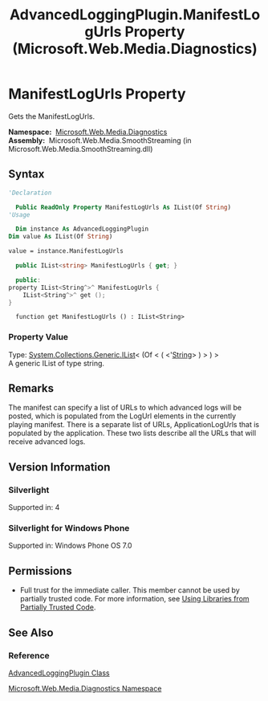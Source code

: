 ﻿---
title: AdvancedLoggingPlugin.ManifestLogUrls Property (Microsoft.Web.Media.Diagnostics)
TOCTitle: ManifestLogUrls Property
ms:assetid: P:Microsoft.Web.Media.Diagnostics.AdvancedLoggingPlugin.ManifestLogUrls
ms:mtpsurl: https://msdn.microsoft.com/en-us/library/microsoft.web.media.diagnostics.advancedloggingplugin.manifestlogurls(v=VS.90)
ms:contentKeyID: 31469321
ms.date: 05/02/2012
mtps_version: v=VS.90
f1_keywords:
- Microsoft.Web.Media.Diagnostics.AdvancedLoggingPlugin.get_ManifestLogUrls
- Microsoft.Web.Media.Diagnostics.AdvancedLoggingPlugin.ManifestLogUrls
dev_langs:
- csharp
- jscript
- vb
- cpp
api_location:
- Microsoft.Web.Media.SmoothStreaming.dll
api_name:
- Microsoft.Web.Media.Diagnostics.AdvancedLoggingPlugin.get_ManifestLogUrls
- Microsoft.Web.Media.Diagnostics.AdvancedLoggingPlugin.ManifestLogUrls
api_type:
- Managed
topic_type:
- apiref
- kbSyntax
product_family_name: VS
ROBOTS: INDEX,FOLLOW
---

# ManifestLogUrls Property

Gets the ManifestLogUrls.

**Namespace:**  [Microsoft.Web.Media.Diagnostics](microsoft-web-media-diagnostics-namespace_1.md)  
**Assembly:**  Microsoft.Web.Media.SmoothStreaming (in Microsoft.Web.Media.SmoothStreaming.dll)

## Syntax

```vb
'Declaration

  Public ReadOnly Property ManifestLogUrls As IList(Of String)
'Usage

  Dim instance As AdvancedLoggingPlugin
Dim value As IList(Of String)

value = instance.ManifestLogUrls
```

```csharp
  public IList<string> ManifestLogUrls { get; }
```

```cpp
  public:
property IList<String^>^ ManifestLogUrls {
    IList<String^>^ get ();
}
```

```jscript
  function get ManifestLogUrls () : IList<String>
```

### Property Value

Type: [System.Collections.Generic.IList](https://msdn.microsoft.com/library/5y536ey6)\< (Of \< ( \<'[String](https://msdn.microsoft.com/library/s1wwdcbf)\> ) \> ) \>  
A generic IList of type string.  

## Remarks

The manifest can specify a list of URLs to which advanced logs will be posted, which is populated from the LogUrl elements in the currently playing manifest. There is a separate list of URLs, ApplicationLogUrls that is populated by the application. These two lists describe all the URLs that will receive advanced logs.

## Version Information

### Silverlight

Supported in: 4  

### Silverlight for Windows Phone

Supported in: Windows Phone OS 7.0  

## Permissions

  - Full trust for the immediate caller. This member cannot be used by partially trusted code. For more information, see [Using Libraries from Partially Trusted Code](https://msdn.microsoft.com/library/8skskf63).

## See Also

### Reference

[AdvancedLoggingPlugin Class](advancedloggingplugin-class-microsoft-web-media-diagnostics_1.md)

[Microsoft.Web.Media.Diagnostics Namespace](microsoft-web-media-diagnostics-namespace_1.md)

